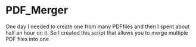 # PDF_Merger
 One day I needed to create one from many PDFfiles and then I spent about half an hour on it. So I created this script that allows you to merge multiple PDF files into one
